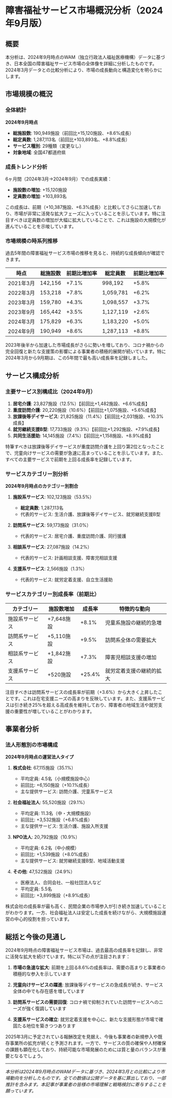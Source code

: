 # 障害福祉サービス市場概況分析（2024年9月版）

## 概要

本分析は、2024年9月時点のWAM（独立行政法人福祉医療機構）データに基づき、日本全国の障害福祉サービス市場の全体像を詳細に分析したものです。2024年3月データとの比較分析により、市場の成長動向と構造変化を明らかにします。

## 市場規模の概況

### 全体統計

**2024年9月時点**
- **総施設数**: 190,949施設（前回比+15,120施設、+8.6%成長）
- **総定員数**: 1,287,113名（前回比+103,893名、+8.8%成長）
- **サービス種別**: 29種類（変更なし）
- **対象地域**: 全国47都道府県

### 成長トレンド分析

6ヶ月間（2024年3月→2024年9月）での成長実績：

- **施設数の増加**: +15,120施設
- **定員数の増加**: +103,893名

この成長は、前期（+10,387施設、+6.3%成長）と比較してさらに加速しており、市場が非常に活発な拡大フェーズに入っていることを示しています。特に注目すべきは定員数の増加が大幅に拡大していることで、これは施設の大規模化が進んでいることを示唆しています。

### 市場規模の時系列推移

過去5年間の障害福祉サービス市場の推移を見ると、持続的な成長傾向が確認できます。

| 時点 | 総施設数 | 前期比増加率 | 総定員数 | 前期比増加率 |
|------|----------|----------------|----------|----------------|
| 2021年3月 | 142,156 | +7.1% | 998,192 | +5.8% |
| 2022年3月 | 153,218 | +7.8% | 1,059,781 | +6.2% |
| 2023年3月 | 159,780 | +4.3% | 1,098,557 | +3.7% |
| 2023年9月 | 165,442 | +3.5% | 1,127,119 | +2.6% |
| 2024年3月 | 175,829 | +6.3% | 1,183,220 | +5.0% |
| 2024年9月 | 190,949 | +8.6% | 1,287,113 | +8.8% |

2023年後半から加速した市場成長がさらに勢いを増しており、コロナ禍からの完全回復と新たな支援策の影響による事業者の積極的展開が続いています。特に2024年3月から9月期は、この5年間で最も高い成長率を記録しました。

## サービス構成分析

### 主要サービス別構成比（2024年9月）

1. **居宅介護**: 23,827施設（12.5%）【前回比+1,482施設、+6.6%成長】
2. **重度訪問介護**: 20,220施設（10.6%）【前回比+1,075施設、+5.6%成長】
3. **放課後等デイサービス**: 21,825施設（11.4%）【前回比+2,031施設、+10.3%成長】
4. **就労継続支援B型**: 17,733施設（9.3%）【前回比+1,292施設、+7.9%成長】
5. **共同生活援助**: 14,145施設（7.4%）【前回比+1,158施設、+8.9%成長】

特筆すべきは放課後等デイサービスが重度訪問介護を上回り第2位となったことで、児童向けサービスの需要が急速に高まっていることを示しています。また、すべての主要サービスで前期を上回る成長率を記録しています。

### サービスカテゴリー別分析

**2024年9月時点のカテゴリー別割合**

1. **施設系サービス**: 102,123施設（53.5%）
   - **総定員数**: 1,287,113名
   - 代表的サービス: 生活介護、放課後等デイサービス、就労継続支援B型

2. **訪問系サービス**: 59,173施設（31.0%）
   - 代表的サービス: 居宅介護、重度訪問介護、同行援護

3. **相談系サービス**: 27,087施設（14.2%）
   - 代表的サービス: 計画相談支援、障害児相談支援

4. **支援系サービス**: 2,566施設（1.3%）
   - 代表的サービス: 就労定着支援、自立生活援助

### サービスカテゴリー別成長率（前期比）

| カテゴリー | 施設数増加 | 成長率 | 特徴的な動向 |
|-----------|------------|-------|------------|
| 施設系サービス | +7,648施設 | +8.1% | 児童系施設の継続的急増 |
| 訪問系サービス | +5,110施設 | +9.5% | 訪問系全体の需要拡大 |
| 相談系サービス | +1,842施設 | +7.3% | 障害児相談支援の増加 |
| 支援系サービス | +520施設 | +25.4% | 就労定着支援の継続的拡大 |

注目すべきは訪問系サービスの成長率が前期（+3.6%）から大きく上昇したことです。これは在宅支援ニーズの高まりを反映しています。また、支援系サービスは引き続き25%を超える高成長を維持しており、障害者の地域生活や就労支援の重要性が増していることがわかります。

## 事業者分析

### 法人形態別の市場構成

**2024年9月時点の運営法人タイプ**

1. **株式会社**: 67,115施設（35.1%）
   - 平均定員: 4.5名（小規模施設中心）
   - 前回比: +6,150施設（+10.1%成長）
   - 主な提供サービス: 訪問介護、児童系サービス

2. **社会福祉法人**: 55,520施設（29.1%）
   - 平均定員: 11.3名（中・大規模施設）
   - 前回比: +3,532施設（+6.8%成長）
   - 主な提供サービス: 生活介護、施設入所支援

3. **NPO法人**: 20,792施設（10.9%）
   - 平均定員: 6.2名（中小規模）
   - 前回比: +1,539施設（+8.0%成長）
   - 主な提供サービス: 就労継続支援B型、地域活動支援

4. **その他**: 47,522施設（24.9%）
   - 医療法人、合同会社、一般社団法人など
   - 平均定員: 5.5名
   - 前回比: +3,899施設（+8.9%成長）

株式会社の成長率が最も高く、民間企業の市場参入が引き続き加速していることがわかります。一方、社会福祉法人は安定した成長を続けながら、大規模施設運営の中心的役割を担っています。

## 総括と今後の見通し

2024年9月時点の障害福祉サービス市場は、過去最高の成長率を記録し、非常に活発な拡大を続けています。特に以下の点が注目されます：

1. **市場の急速な拡大**: 前期を上回る8.6%の成長率は、需要の高まりと事業者の積極的な参入を示しています

2. **児童向けサービスの躍進**: 放課後等デイサービスの急成長が続き、サービス全体の中でも存在感を増しています

3. **訪問系サービスの需要回復**: コロナ禍で抑制されていた訪問サービスへのニーズが強く復調しています

4. **支援系サービスの確立**: 就労定着支援を中心に、新たな支援形態が市場で確固たる地位を築きつつあります

2025年3月に予定されている報酬改定を見据え、今後も事業者の新規参入や既存事業所の拡充が続くと予測されます。一方で、サービスの質の確保や人材確保の課題も顕在化しており、持続可能な市場発展のためには質と量のバランスが重要となるでしょう。

---

*本分析は2024年9月時点のWAMデータに基づき、2024年3月との比較により市場動向を分析したものです。全ての数値は公開データを基に算出しており、一部推計を含みます。本記事が事業者の皆様の市場理解と戦略検討に寄与することを願っています。*
